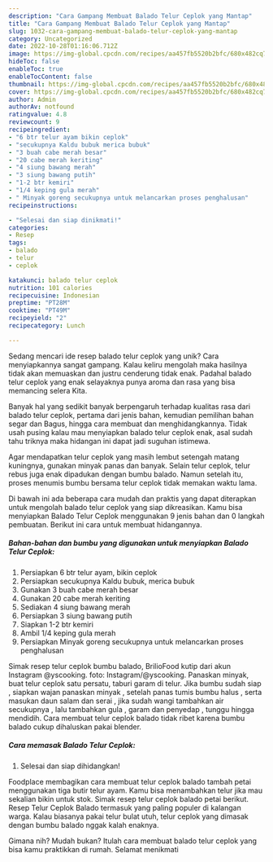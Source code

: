 ```yaml
---
description: "Cara Gampang Membuat Balado Telur Ceplok yang Mantap"
title: "Cara Gampang Membuat Balado Telur Ceplok yang Mantap"
slug: 1032-cara-gampang-membuat-balado-telur-ceplok-yang-mantap
category: Uncategorized
date: 2022-10-28T01:16:06.712Z
image: https://img-global.cpcdn.com/recipes/aa457fb5520b2bfc/680x482cq70/balado-telur-ceplok-foto-resep-utama.jpg
hideToc: false
enableToc: true
enableTocContent: false
thumbnail: https://img-global.cpcdn.com/recipes/aa457fb5520b2bfc/680x482cq70/balado-telur-ceplok-foto-resep-utama.jpg
cover: https://img-global.cpcdn.com/recipes/aa457fb5520b2bfc/680x482cq70/balado-telur-ceplok-foto-resep-utama.jpg
author: Admin
authorAv: notfound
ratingvalue: 4.8
reviewcount: 9
recipeingredient:
- "6 btr telur ayam bikin ceplok"
- "secukupnya Kaldu bubuk merica bubuk"
- "3 buah cabe merah besar"
- "20 cabe merah keriting"
- "4 siung bawang merah"
- "3 siung bawang putih"
- "1-2 btr kemiri"
- "1/4 keping gula merah"
- " Minyak goreng secukupnya untuk melancarkan proses penghalusan"
recipeinstructions:

- "Selesai dan siap dinikmati!"
categories:
- Resep
tags:
- balado
- telur
- ceplok

katakunci: balado telur ceplok 
nutrition: 101 calories
recipecuisine: Indonesian
preptime: "PT28M"
cooktime: "PT49M"
recipeyield: "2"
recipecategory: Lunch

---
```





Sedang mencari ide resep balado telur ceplok yang unik? Cara menyiapkannya sangat gampang. Kalau keliru mengolah maka hasilnya tidak akan memuaskan dan justru cenderung tidak enak. Padahal balado telur ceplok yang enak selayaknya punya aroma dan rasa yang bisa memancing selera Kita.





Banyak hal yang sedikit banyak berpengaruh terhadap kualitas rasa dari balado telur ceplok, pertama dari jenis bahan, kemudian pemilihan bahan segar dan Bagus, hingga cara membuat dan menghidangkannya. Tidak usah pusing kalau mau menyiapkan balado telur ceplok enak,      asal sudah tahu triknya maka hidangan ini dapat jadi suguhan istimewa.














Agar mendapatkan telur ceplok yang masih lembut setengah matang kuningnya, gunakan minyak panas dan banyak. Selain telur ceplok, telur rebus juga enak dipadukan dengan bumbu balado. Namun setelah itu, proses menumis bumbu bersama telur ceplok tidak memakan waktu lama.






Di bawah ini ada beberapa cara mudah dan praktis yang dapat diterapkan untuk mengolah balado telur ceplok yang siap dikreasikan. Kamu bisa menyiapkan Balado Telur Ceplok menggunakan 9 jenis bahan dan 0 langkah pembuatan. Berikut ini cara untuk membuat hidangannya.

<!--inarticleads1-->

##### Bahan-bahan dan bumbu yang digunakan untuk menyiapkan Balado Telur Ceplok:

1. Persiapkan 6 btr telur ayam, bikin ceplok
1. Persiapkan secukupnya Kaldu bubuk, merica bubuk
1. Gunakan 3 buah cabe merah besar
1. Gunakan 20 cabe merah keriting
1. Sediakan 4 siung bawang merah
1. Persiapkan 3 siung bawang putih
1. Siapkan 1-2 btr kemiri
1. Ambil 1/4 keping gula merah
1. Persiapkan  Minyak goreng secukupnya untuk melancarkan proses penghalusan


Simak resep telur ceplok bumbu balado, BrilioFood kutip dari akun Instagram @yscooking. foto: Instagram/@yscooking. Panaskan minyak, buat telur ceplok satu persatu, taburi garam di telur. Jika bumbu sudah siap , siapkan wajan panaskan minyak , setelah panas tumis bumbu halus , serta masukan daun salam dan serai , jika sudah wangi tambahkan air secukupnya , lalu tambahkan gula , garam dan penyedap , tunggu hingga mendidih. Cara membuat telur ceplok balado tidak ribet karena bumbu balado cukup dihaluskan pakai blender. 

<!--inarticleads2-->

##### Cara memasak Balado Telur Ceplok:


1. Selesai dan siap dihidangkan!

Foodplace membagikan cara membuat telur ceplok balado tambah petai menggunakan tiga butir telur ayam. Kamu bisa menambahkan telur jika mau sekalian bikin untuk stok. Simak resep telur ceplok balado petai berikut. Resep Telur Ceplok Balado termasuk yang paling populer di kalangan warga. Kalau biasanya pakai telur bulat utuh, telur ceplok yang dimasak dengan bumbu balado nggak kalah enaknya. 

Gimana nih? Mudah bukan? Itulah cara membuat balado telur ceplok yang bisa kamu praktikkan di rumah. Selamat menikmati
